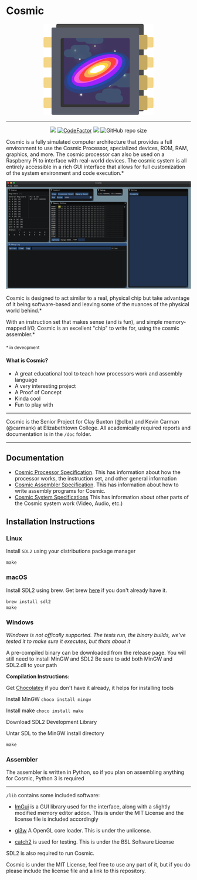 # Cosmic
<p align="center">
    <a target="_blank" rel="noopener noreferrer"><img width="300" src="./doc/img/logo.png" alt="Cosmic Logo"></a>
<br></p>


----


<p align="center">
<a href="https://travis-ci.org/clbx/Cosmic"><img src="https://travis-ci.org/clbx/Cosmic.svg?branch=master"/></a>
<a href="https://www.codefactor.io/repository/github/clbx/cosmic"><img src="https://www.codefactor.io/repository/github/clbx/cosmic/badge" alt="CodeFactor" /></a>
<a href="https://gitter.im/CosmicProcessor/community?utm_source=badge&utm_medium=badge&utm_campaign=pr-badge"><img src="https://badges.gitter.im/CosmicProcessor/community.svg"/></a>
<img alt="GitHub repo size" src="https://img.shields.io/github/repo-size/clbx/Cosmic">
</p>

Cosmic is a fully simulated computer architecture that provides a full environment to use the Cosmic Processor, specialized devices, ROM, RAM, graphics, and more. The cosmic processor can also be used on a Raspberry Pi to interface with real-world devices. The cosmic system is all entirely accessible in a rich GUI interface that allows for full customization of the system environment and code execution.*

<p align="center">
    <a target="_blank" rel="noopener noreferrer"><img width="800" src="./doc/img/cosmicGUI.png" alt="Cosmic GUI"></a>
<br></p>

Cosmic is designed to act similar to a real, physical chip but take advantage of it being software-based and leaving some of the nuances of the physical world behind.*

With an instruction set that makes sense (and is fun), and simple memory-mapped I/O, Cosmic is an excellent "chip" to write for, using the cosmic assembler.*

<sub>* in deveopment</sub>

#### What is Cosmic?
* A great educational tool to teach how processors work and assembly language
* A very interesting project
* A Proof of Concept
* Kinda cool
* Fun to play with


-----

Cosmic is the Senior Project for Clay Buxton (@clbx) and Kevin Carman (@carmank) at Elizabethtown College. All academically required reports and documentation is in the ``/doc`` folder.

----

## Documentation
* [Cosmic Processor Specification](https://github.com/clbx/Cosmic/blob/master/doc/Cosmic%20Processor%20Specifications.md). This has information about how the processor works, the instruction set, and other general information
* [Cosmic Assembler Specification](https://github.com/clbx/Cosmic/blob/master/doc/Cosmic%20Assembler%20Specifications.md). This has information about how to write assembly programs for Cosmic.
* [Cosmic System Specifications](https://github.com/clbx/Cosmic/blob/master/doc/Cosmic%20System%20Specifications.md) This has information about other parts of the Cosmic system work (Video, Audio, etc.)

## Installation Instructions

### Linux
Install ``SDL2`` using your distributions package manager
```
make
```


### macOS
Install SDL2 using brew. Get brew [here](brew.sh) if you don't already have it. 
```
brew install sdl2
make
```

### Windows 
_Windows is not offically supported. The tests run, the binary builds, we've tested it to make sure it executes, but thats about it_

A pre-compiled binary can be downloaded from the release page. You will still need to install MinGW and SDL2
Be sure to add both MinGW and SDL2.dll to your path

**Compilation Instructions:**

Get [Chocolatey](https://chocolatey.org/install) if you don't have it already, it helps for installing tools

Install MinGW ``choco install mingw``

Install make ``choco install make``


Download SDL2 Development Library

Untar SDL to the MinGW install directory

```
make
```



### Assembler

The assembler is written in Python, so if you plan on assembling anything for Cosmic, Python 3 is required

----

``/lib`` contains some included software:
*  [ImGui](https://github.com/ocornut/imgui) is a GUI library used for the interface, along with a slightly modified memory editor addon. This is under the MIT License and the license file is included accordingly
* [gl3w](https://github.com/skaslev/gl3w) A OpenGL core loader. This is under the unlicense. 

* [catch2](https://github.com/catchorg/Catch2) is used for testing. This is under the BSL Software License

SDL2 is also required to run Cosmic.


Cosmic is under the MIT License, feel free to use any part of it, but if you do please include the license file and a link to this repository.
